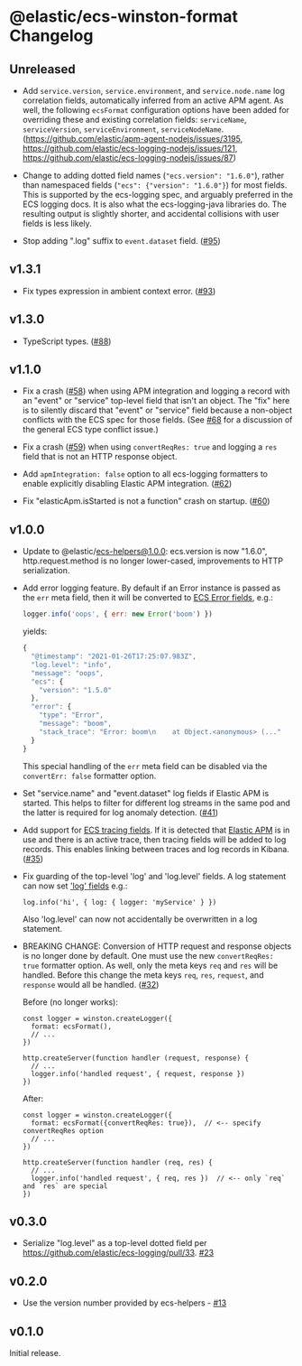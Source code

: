 # @elastic/ecs-winston-format Changelog

## Unreleased

- Add `service.version`, `service.environment`, and `service.node.name` log
  correlation fields, automatically inferred from an active APM agent. As
  well, the following `ecsFormat` configuration options have been added for
  overriding these and existing correlation fields: `serviceName`,
  `serviceVersion`, `serviceEnvironment`, `serviceNodeName`.
  (https://github.com/elastic/apm-agent-nodejs/issues/3195,
  https://github.com/elastic/ecs-logging-nodejs/issues/121,
  https://github.com/elastic/ecs-logging-nodejs/issues/87)

- Change to adding dotted field names (`"ecs.version": "1.6.0"`), rather than
  namespaced fields (`"ecs": {"version": "1.6.0"}`) for most fields. This is
  supported by the ecs-logging spec, and arguably preferred in the ECS logging
  docs. It is also what the ecs-logging-java libraries do. The resulting output
  is slightly shorter, and accidental collisions with user fields is less
  likely.

- Stop adding ".log" suffix to `event.dataset` field.
  ([#95](https://github.com/elastic/ecs-logging-nodejs/issues/95))

## v1.3.1

- Fix types expression in ambient context error.
  ([#93](https://github.com/elastic/ecs-logging-nodejs/pull/93))

## v1.3.0

- TypeScript types. ([#88](https://github.com/elastic/ecs-logging-nodejs/pull/88))

## v1.1.0

- Fix a crash ([#58](https://github.com/elastic/ecs-logging-nodejs/issues/58))
  when using APM integration and logging a record with an "event" or
  "service" top-level field that isn't an object. The "fix" here is to
  silently discard that "event" or "service" field because a non-object
  conflicts with the ECS spec for those fields. (See
  [#68](https://github.com/elastic/ecs-logging-nodejs/issues/68) for a
  discussion of the general ECS type conflict issue.)

- Fix a crash ([#59](https://github.com/elastic/ecs-logging-nodejs/issues/59))
  when using `convertReqRes: true` and logging a `res` field that is not an
  HTTP response object.

- Add `apmIntegration: false` option to all ecs-logging formatters to
  enable explicitly disabling Elastic APM integration.
  ([#62](https://github.com/elastic/ecs-logging-nodejs/pull/62))

- Fix "elasticApm.isStarted is not a function" crash on startup.
  ([#60](https://github.com/elastic/ecs-logging-nodejs/issues/60))

## v1.0.0

- Update to @elastic/ecs-helpers@1.0.0: ecs.version is now "1.6.0",
  http.request.method is no longer lower-cased, improvements to HTTP
  serialization.

- Add error logging feature. By default if an Error instance is passed as the
  `err` meta field, then it will be converted to
  [ECS Error fields](https://www.elastic.co/guide/en/ecs/current/ecs-error.html),
  e.g.:


  ```js
  logger.info('oops', { err: new Error('boom') })
  ```

  yields:

  ```js
  {
    "@timestamp": "2021-01-26T17:25:07.983Z",
    "log.level": "info",
    "message": "oops",
    "ecs": {
      "version": "1.5.0"
    },
    "error": {
      "type": "Error",
      "message": "boom",
      "stack_trace": "Error: boom\n    at Object.<anonymous> (..."
    }
  }
  ```

  This special handling of the `err` meta field can be disabled via the
  `convertErr: false` formatter option.

- Set "service.name" and "event.dataset" log fields if Elastic APM is started.
  This helps to filter for different log streams in the same pod and the
  latter is required for log anomaly detection.
  ([#41](https://github.com/elastic/ecs-logging-nodejs/issues/41))

- Add support for [ECS tracing fields](https://www.elastic.co/guide/en/ecs/current/ecs-tracing.html).
  If it is detected that [Elastic APM](https://www.npmjs.com/package/elastic-apm-node)
  is in use and there is an active trace, then tracing fields will be added to
  log records. This enables linking between traces and log records in Kibana.
  ([#35](https://github.com/elastic/ecs-logging-nodejs/issues/35))

- Fix guarding of the top-level 'log' and 'log.level' fields. A log statement
  can now set ['log' fields](https://www.elastic.co/guide/en/ecs/current/ecs-log.html)
  e.g.:

  ```
  log.info('hi', { log: { logger: 'myService' } })
  ```

  Also 'log.level' can now not accidentally be overwritten in a log statement.

- BREAKING CHANGE: Conversion of HTTP request and response objects is no longer
  done by default. One must use the new `convertReqRes: true` formatter option.
  As well, only the meta keys `req` and `res` will be handled. Before this
  change the meta keys `req`, `res`, `request`, and `response` would all be
  handled. ([#32](https://github.com/elastic/ecs-logging-nodejs/issues/32))

  Before (no longer works):

  ```
  const logger = winston.createLogger({
    format: ecsFormat(),
    // ...
  })

  http.createServer(function handler (request, response) {
    // ...
    logger.info('handled request', { request, response })
  })
  ```

  After:

  ```
  const logger = winston.createLogger({
    format: ecsFormat({convertReqRes: true}),  // <-- specify convertReqRes option
    // ...
  })

  http.createServer(function handler (req, res) {
    // ...
    logger.info('handled request', { req, res })  // <-- only `req` and `res` are special
  })
  ```

## v0.3.0

- Serialize "log.level" as a top-level dotted field per
  https://github.com/elastic/ecs-logging/pull/33.
  [#23](https://github.com/elastic/ecs-logging-nodejs/pull/23)

## v0.2.0

- Use the version number provided by ecs-helpers - [#13](https://github.com/elastic/ecs-logging-nodejs/pull/13)

## v0.1.0

Initial release.
